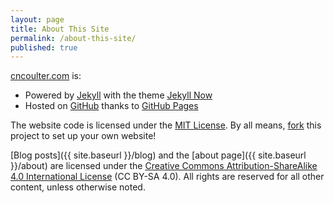 ```yaml
---
layout: page
title: About This Site
permalink: /about-this-site/
published: true
---
```


[cncoulter.com](https://github.com/cncoulter/cncoulter.github.io) is:

* Powered by [Jekyll](https://jekyllrb.com/) with the theme [Jekyll Now](http://www.jekyllnow.com/)
* Hosted on [GitHub](https://github.com/) thanks to [GitHub Pages](https://pages.github.com/)

The website code is licensed under the [MIT License](https://choosealicense.com/licenses/mit/). By all means, [fork](https://guides.github.com/activities/forking/) this project to set up your own website!

[Blog posts]({{ site.baseurl }}/blog) and the [about page]({{ site.baseurl }}/about) are licensed under the <a rel="license" href="http://creativecommons.org/licenses/by-sa/4.0/">Creative Commons Attribution-ShareAlike 4.0 International License</a> (CC BY-SA 4.0). All rights are reserved for all other content, unless otherwise noted.
